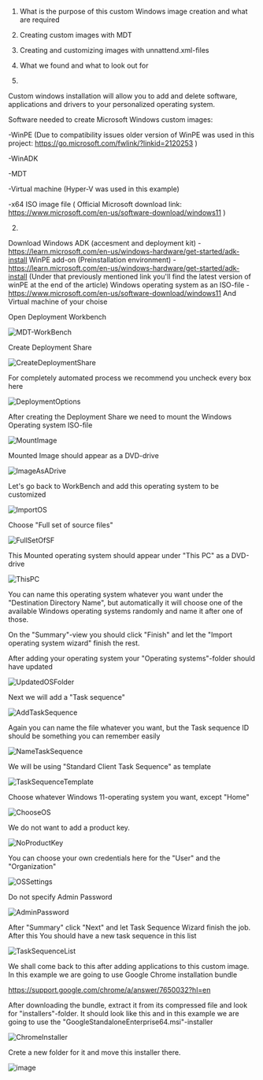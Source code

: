 1. What is the purpose of this custom Windows image creation and what are required
2. Creating custom images with MDT
3. Creating and customizing images with unnattend.xml-files
4. What we found and what to look out for


1. 
Custom windows installation will allow you to add and delete software, applications and drivers to your personalized operating system.

Software needed to create Microsoft Windows custom images:

	
 -WinPE (Due to compatibility issues older version of WinPE was used in this project: https://go.microsoft.com/fwlink/?linkid=2120253 )

-WinADK
	
 -MDT
	
 -Virtual machine (Hyper-V was used in this example)
	
 -x64 ISO image file ( Official Microsoft download link: https://www.microsoft.com/en-us/software-download/windows11 )

2.
Download Windows ADK (accesment and deployment kit)
	- https://learn.microsoft.com/en-us/windows-hardware/get-started/adk-install
WinPE add-on (Preinstallation environment)
	- https://learn.microsoft.com/en-us/windows-hardware/get-started/adk-install
 	(Under that previously mentioned link you'll find the latest version of winPE at the end of the article)
Windows operating system as an ISO-file
	-  https://www.microsoft.com/en-us/software-download/windows11
And Virtual machine of your choise


Open Deployment Workbench

![MDT-WorkBench](https://github.com/Company-Project-3/project/assets/70267456/efb00053-3b97-4859-9752-95b075fe2a2c)

Create Deployment Share

![CreateDeploymentShare](https://github.com/Company-Project-3/project/assets/70267456/af1743ed-e8ac-4948-8b85-159355054a73)

For completely automated process we recommend you uncheck every box here

![DeploymentOptions](https://github.com/Company-Project-3/project/assets/70267456/9404db91-ea5e-4b24-899d-7ea710b10cea)

After creating the Deployment Share we need to mount the Windows Operating system ISO-file 

![MountImage](https://github.com/Company-Project-3/project/assets/70267456/7e01ee72-985b-4296-af2a-31aa2b2a17c5) 

Mounted Image should appear as a DVD-drive

![ImageAsADrive](https://github.com/Company-Project-3/project/assets/70267456/1ce39b43-a232-4987-9ed3-f9c446e5d9ae)

Let's go back to WorkBench and add this operating system to be customized

![ImportOS](https://github.com/Company-Project-3/project/assets/70267456/8cb9ebb0-5761-481a-9fff-840e0f9635e5)

Choose "Full set of source files" 

![FullSetOfSF](https://github.com/Company-Project-3/project/assets/70267456/7d7c67fc-57c8-4839-9bb9-b9fb7b1e8533)

This Mounted operating system should appear under "This PC" as a DVD-drive

![ThisPC](https://github.com/Company-Project-3/project/assets/70267456/212e02a8-b31c-4cb8-b541-6632e0c4c585)

You can name this operating system whatever you want under the "Destination Directory Name", but automatically it will choose one of the available Windows operating systems randomly and name it after one of those.

On the "Summary"-view you should click "Finish" and let the "Import operating system wizard" finish the rest.

After adding your operating system your "Operating systems"-folder should have updated

![UpdatedOSFolder](https://github.com/Company-Project-3/project/assets/70267456/11f7fd74-1212-4a27-b53d-47a3d98781c8)

Next we will add a "Task sequence"

![AddTaskSequence](https://github.com/Company-Project-3/project/assets/70267456/95ab8a34-d7b5-4d52-a61f-2f62b64d30f1)

Again you can name the file whatever you want, but the Task sequence ID should be something you can remember easily

![NameTaskSequence](https://github.com/Company-Project-3/project/assets/70267456/1db519f4-e6e3-4608-80c2-815eae985214)

We will be using "Standard Client Task Sequence" as template 

![TaskSequenceTemplate](https://github.com/Company-Project-3/project/assets/70267456/03faffd5-ef13-4e5b-ba8b-28b7078c76d1)

Choose whatever Windows 11-operating system you want, except "Home"

![ChooseOS](https://github.com/Company-Project-3/project/assets/70267456/6a59a830-2546-4ce7-b1ce-7591001597d9)

We do not want to add a product key. 

![NoProductKey](https://github.com/Company-Project-3/project/assets/70267456/b3320d72-ced4-4dc0-8fb3-6cd974998df6)

You can choose your own credentials here for the "User" and the "Organization"

![OSSettings](https://github.com/Company-Project-3/project/assets/70267456/26656fb3-d072-4809-9737-009340ab14ec)

Do not specify Admin Password 

![AdminPassword](https://github.com/Company-Project-3/project/assets/70267456/2872709b-bbe9-474b-8242-aebfe8323681)

After "Summary" click "Next" and let Task Sequence Wizard finish the job. After this You should have a new task sequence in this list

![TaskSequenceList](https://github.com/Company-Project-3/project/assets/70267456/dfe7f2f9-600e-4c72-b090-d8787dda6c4a)

We shall come back to this after adding applications to this custom image. In this example we are going to use Google Chrome installation bundle 

https://support.google.com/chrome/a/answer/7650032?hl=en

After downloading the bundle, extract it from its compressed file and look for "installers"-folder. It should look like this and in this example we are going to use the "GoogleStandaloneEnterprise64.msi"-installer

![ChromeInstaller](https://github.com/Company-Project-3/project/assets/70267456/051ed9b1-e627-41a9-bfd9-7f614e15443a)

Crete a new folder for it and move this installer there.

![image](https://github.com/Company-Project-3/project/assets/70267456/1c6acdfa-2807-43ca-977f-5d854dee8326)




